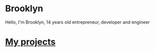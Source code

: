 # Brooklyn
Hello, I'm Brooklyn, 14 years old entrepreneur, developer and engineer

# [My projects](https://projects.brooklyn.is)
